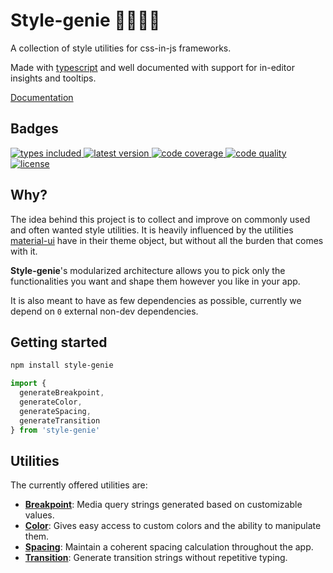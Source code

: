 # Style-genie 🧞‍♂️🧞‍♀️

A collection of style utilities for css-in-js frameworks.

Made with [typescript](https://github.com/microsoft/TypeScript) and well documented with support for in-editor insights and tooltips.

[Documentation](https://jcquintas.gitbook.io/style-genie/)

## Badges

<a href="https://www.npmjs.com/package/style-genie">
  <img src="https://badgen.net/npm/v/style-genie?icon=npm&label=style-genie" alt="types included">
</a>
<a href="https://github.com/microsoft/TypeScript">
  <img src="https://badgen.net/npm/types/style-genie?icon=typescript&label" alt="latest version">
</a>
<a href="https://codecov.io/gh/JCQuintas/style-genie">
  <img src="https://badgen.net/codecov/c/github/JCQuintas/style-genie/master?icon=codecov" alt="code coverage">
</a>
<a href="https://www.codefactor.io/repository/github/jcquintas/style-genie">
  <img src="https://www.codefactor.io/repository/github/jcquintas/style-genie/badge" alt="code quality">
</a>
<a href="https://opensource.org/licenses/MIT">
  <img src="https://badgen.net/npm/license/style-genie" alt="license">
</a>

## Why?

The idea behind this project is to collect and improve on commonly used and often wanted style utilities. It is heavily influenced by the utilities [material-ui](https://github.com/mui-org/material-ui) have in their theme object, but without all the burden that comes with it.

**Style-genie**'s modularized architecture allows you to pick only the functionalities you want and shape them however you like in your app.

It is also meant to have as few dependencies as possible, currently we depend on `0` external non-dev dependencies.

## Getting started

```bash
npm install style-genie
```

<!-- prettier-ignore-start -->
```javascript
import {
  generateBreakpoint,
  generateColor,
  generateSpacing,
  generateTransition
} from 'style-genie'
```
<!-- prettier-ignore-end -->

## Utilities

The currently offered utilities are:

- **[Breakpoint](./src/breakpoint/readme.md)**: Media query strings generated based on customizable values.
- **[Color](./src/color/readme.md)**: Gives easy access to custom colors and the ability to manipulate them.
- **[Spacing](./src/spacing/readme.md)**: Maintain a coherent spacing calculation throughout the app.
- **[Transition](./src/transition/readme.md)**: Generate transition strings without repetitive typing.
